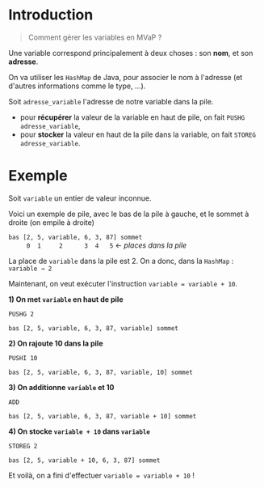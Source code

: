 # Introduction
> Comment gérer les variables en MVaP ?

Une variable correspond principalement à deux choses : son **nom**, et son **adresse**.

On va utiliser les `HashMap` de Java, pour associer le nom à l'adresse (et d'autres informations comme le type, ...).

Soit `adresse_variable` l'adresse de notre variable dans la pile.
- pour **récupérer** la valeur de la variable en haut de pile, on fait `PUSHG adresse_variable`,
- pour **stocker** la valeur en haut de la pile dans la variable, on fait `STOREG adresse_variable`.

# Exemple

Soit `variable` un entier de valeur inconnue.

Voici un exemple de pile, avec le bas de la pile à gauche, et le sommet à droite (on empile à droite)

`bas [2, 5, variable, 6, 3, 87] sommet`  
`     0  1     2      3  4   5` ← *places dans la pile*
 
La place de `variable` dans la pile est 2.
On a donc, dans la `HashMap` : `variable → 2`

Maintenant, on veut exécuter l'instruction `variable = variable + 10`.

**1) On met `variable` en haut de pile**

  `PUSHG 2`

  `bas [2, 5, variable, 6, 3, 87, variable] sommet`

**2) On rajoute 10 dans la pile**

  `PUSHI 10`
  
  `bas [2, 5, variable, 6, 3, 87, variable, 10] sommet`
    
**3) On additionne `variable` et 10**

  `ADD`
  
  `bas [2, 5, variable, 6, 3, 87, variable + 10] sommet`

**4) On stocke `variable + 10` dans `variable`**

  `STOREG 2`
  
  `bas [2, 5, variable + 10, 6, 3, 87] sommet`
  
Et voilà, on a fini d'effectuer `variable = variable + 10` !
